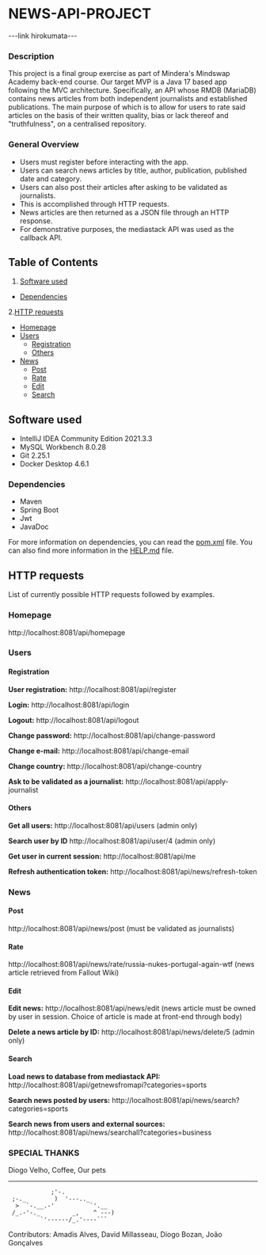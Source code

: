 # NEWS-API-PROJECT

---link hirokumata---

### Description
This project is a final group exercise as part of Mindera's Mindswap Academy back-end course.
Our target MVP is a Java 17 based app following the MVC architecture.
Specifically, an API whose RMDB (MariaDB) contains news articles from both independent journalists and established
publications.
The main purpose of which is to allow for users to rate said articles
on the basis of their written quality, bias or lack thereof and "truthfulness", on a centralised repository.



### General Overview
* Users must register before interacting with the app.
* Users can search news articles by title, author, publication, published date and category.
* Users can also post their articles after asking to be validated as journalists.
* This is accomplished through HTTP requests.
* News articles are then returned as a JSON file through an HTTP response.
* For demonstrative purposes, the mediastack API was used as the callback API.


## Table of Contents
1. [Software used](#software-used)
 * [Dependencies](#dependencies)

2.[HTTP requests](#http-requests)

* [Homepage](#homepage)
* [Users](#users)
    * [Registration](#registration)
    * [Others](#others)
* [News](#news)
    * [Post](#post)
    * [Rate](#rate)
    * [Edit](#edit)
    * [Search](#search)


## Software used
* IntelliJ IDEA Community Edition 2021.3.3
* MySQL Workbench 8.0.28
* Git 2.25.1
* Docker Desktop 4.6.1


### Dependencies
* Maven
* Spring Boot
* Jwt
* JavaDoc

For more information on dependencies, you can read the [pom.xml](https://github.com/mardipraxes/api-project-spring/blob/main/pom.xml) file.
You can also find more information in the [HELP.md](https://github.com/mardipraxes/api-project-spring/blob/main/HELP.md) file.
## HTTP requests
List of currently possible HTTP requests followed by examples.


### Homepage
http://localhost:8081/api/homepage

### Users
#### Registration

**User registration:** http://localhost:8081/api/register

**Login:** http://localhost:8081/api/login

**Logout:** http://localhost:8081/api/logout

**Change password:** http://localhost:8081/api/change-password

**Change e-mail:** http://localhost:8081/api/change-email

**Change country:** http://localhost:8081/api/change-country

**Ask to be validated as a journalist:** http://localhost:8081/api/apply-journalist


#### Others

**Get all users:** http://localhost:8081/api/users
(admin only)

**Search user by ID** http://localhost:8081/api/user/4
(admin only)

**Get user in current session:** http://localhost:8081/api/me

**Refresh authentication token:** http://localhost:8081/api/news/refresh-token


### News

#### Post
http://localhost:8081/api/news/post
(must be validated as journalists)

#### Rate
http://localhost:8081/api/news/rate/russia-nukes-portugal-again-wtf
(news article retrieved from Fallout Wiki)

#### Edit
**Edit news:** http://localhost:8081/api/news/edit
(news article must be owned by user in session. Choice of article is made at front-end through body)

**Delete a news article by ID:** http://localhost:8081/api/news/delete/5
(admin only)

#### Search
**Load news to database from mediastack API:** http://localhost:8081/api/getnewsfromapi?categories=sports

**Search news posted by users:** http://localhost:8081/api/news/search?categories=sports

**Search news from users and external sources:** http://localhost:8081/api/news/searchall?categories=business




### SPECIAL THANKS
Diogo Velho, Coffee, Our pets


__________________________________________________________________________________________



                ;'-. 
     ;-._        )  '---.._
      >  `-.__.-'          `'.__
     /_.-'-._         _,    ^ ---)
             `'------/_.'----```


Contributors: Amadis Alves, David Millasseau, Diogo Bozan, João Gonçalves